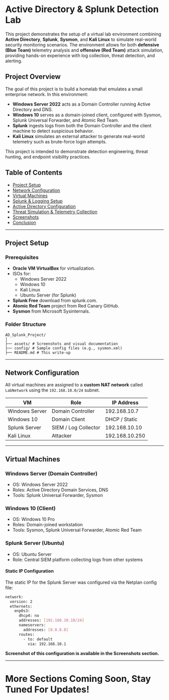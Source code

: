 # Active Directory & Splunk Detection Lab

This project demonstrates the setup of a virtual lab environment combining **Active Directory**, **Splunk**, **Sysmon**, and **Kali Linux** to simulate real-world security monitoring scenarios. The environment allows for both **defensive (Blue Team)** telemetry analysis and **offensive (Red Team)** attack simulation, providing hands-on experience with log collection, threat detection, and alerting.

## Project Overview

The goal of this project is to build a homelab that emulates a small enterprise network. In this environment:

- **Windows Server 2022** acts as a Domain Controller running Active Directory and DNS.
- **Windows 10** serves as a domain-joined client, configured with Sysmon, Splunk Universal Forwarder, and Atomic Red Team.
- **Splunk** ingests logs from both the Domain Controller and the client machine to detect suspicious behavior.
- **Kali Linux** simulates an external attacker to generate real-world telemetry such as brute-force login attempts.

This project is intended to demonstrate detection engineering, threat hunting, and endpoint visibility practices.

## Table of Contents

- [Project Setup](#project-setup)
- [Network Configuration](#network-configuration)
- [Virtual Machines](#virtual-machines)
- [Splunk & Logging Setup](#splunk--logging-setup)
- [Active Directory Configuration](#active-directory-configuration)
- [Threat Simulation & Telemetry Collection](#threat-simulation--telemetry-collection)
- [Screenshots](#screenshots)
- [Conclusion](#conclusion)

---

## Project Setup

### Prerequisites

- **Oracle VM VirtualBox** for virtualization.
- ISOs for:
  - Windows Server 2022
  - Windows 10
  - Kali Linux
  - Ubuntu Server (for Splunk)
- **Splunk Free** download from splunk.com.
- **Atomic Red Team** project from Red Canary GitHub.
- **Sysmon** from Microsoft Sysinternals.

### Folder Structure
```
AD_Splunk_Project/
│ 
├── assets/ # Screenshots and visual documentation 
├── config/ # Sample config files (e.g., sysmon.xml) 
├── README.md # This write-up
```
---

## Network Configuration

All virtual machines are assigned to a **custom NAT network** called `LabNetwork` using the `192.168.10.0/24` subnet.

| VM             | Role                  | IP Address       |
|----------------|-----------------------|------------------|
| Windows Server | Domain Controller     | 192.168.10.7     |
| Windows 10     | Domain Client         | DHCP / Static    |
| Splunk Server  | SIEM / Log Collector  | 192.168.10.10    |
| Kali Linux     | Attacker              | 192.168.10.250   |

---

## Virtual Machines

### Windows Server (Domain Controller)
- OS: Windows Server 2022
- Roles: Active Directory Domain Services, DNS
- Tools: Splunk Universal Forwarder, Sysmon

### Windows 10 (Client)
- OS: Windows 10 Pro
- Roles: Domain-joined workstation
- Tools: Sysmon, Splunk Universal Forwarder, Atomic Red Team

### Splunk Server (Ubuntu)
- OS: Ubuntu Server
- Role: Central SIEM platform collecting logs from other systems

#### Static IP Configuration

The static IP for the Splunk Server was configured via the Netplan config file:

```bash
network:
  version: 2
  ethernets:
    enp0s3:
      dhcp4: no
      addresses: [192.168.10.10/24]
      nameservers:
        addresses: [8.8.8.8]
      routes:
        - to: default
          via: 192.168.10.1
```
**Screenshot of this configuration is available in the Screenshots section.**

---

# More Sections Coming Soon, Stay Tuned For Updates!